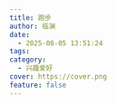 ```yaml
---
title: 跑步
author: 临渊
date:
  - 2025-08-05 13:51:24
tags: 
category:
  - 兴趣爱好
cover: https://cover.png
feature: false
---
```

